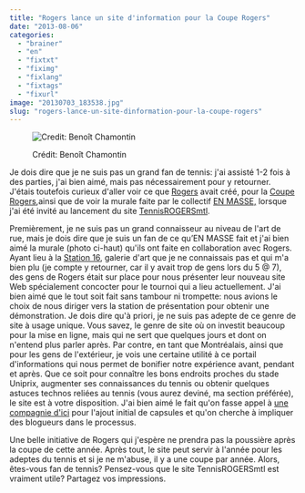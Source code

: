 ```yaml
---
title: "Rogers lance un site d'information pour la Coupe Rogers"
date: "2013-08-06"
categories: 
  - "brainer"
  - "en"
  - "fixtxt"
  - "fiximg"
  - "fixlang"
  - "fixtags"
  - "fixurl"
image: "20130703_183538.jpg"
slug: "rogers-lance-un-site-dinformation-pour-la-coupe-rogers"
---
```


<figure>

![Credit: Benoît Chamontin](images/20130703_183538.jpg)

<figcaption>

Crédit: Benoît Chamontin

</figcaption>

</figure>

Je dois dire que je ne suis pas un grand fan de tennis: j'ai assisté 1-2 fois à des parties, j'ai bien aimé, mais pas nécessairement pour y retourner. J'étais toutefois curieux d'aller voir ce que [Rogers](https://www.rogers.com/web/Rogers.portal) avait créé, pour la [Coupe Rogers](https://www.rogerscup.com/index_fr.php),ainsi que de voir la murale faite par le collectif [EN MASSE,](https://enmasse.info/) lorsque j'ai été invité au lancement du site [TennisROGERSmtl](https://tennisrogersmtl.com/).

Premièrement, je ne suis pas un grand connaisseur au niveau de l'art de rue, mais je dois dire que je suis un fan de ce qu’EN MASSE fait et j'ai bien aimé la murale (photo ci-haut) qu'ils ont faite en collaboration avec Rogers. Ayant lieu à la [Station 16](https://www.station16shop.com/), galerie d'art que je ne connaissais pas et qui m'a bien plu (je compte y retourner, car il y avait trop de gens lors du 5 @ 7), des gens de Rogers était sur place pour nous présenter leur nouveau site Web spécialement concocter pour le tournoi qui a lieu actuellement. J'ai bien aimé que le tout soit fait sans tambour ni trompette: nous avions le choix de nous diriger vers la station de présentation pour obtenir une démonstration. Je dois dire qu'à priori, je ne suis pas adepte de ce genre de site à usage unique. Vous savez, le genre de site où on investit beaucoup pour la mise en ligne, mais qui ne sert que quelques jours et dont on n'entend plus parler après. Par contre, en tant que Montréalais, ainsi que pour les gens de l'extérieur, je vois une certaine utilité à ce portail d'informations qui nous permet de bonifier notre expérience avant, pendant et après. Que ce soit pour connaître les bons endroits proches du stade Uniprix, augmenter ses connaissances du tennis ou obtenir quelques astuces technos reliées au tennis (vous aurez deviné, ma section préférée), le site est à votre disposition. J'ai bien aimé le fait qu'on fasse appel à [une compagnie d'ici](https://codmorse.com/) pour l'ajout initial de capsules et qu'on cherche à impliquer des blogueurs dans le processus.

Une belle initiative de Rogers qui j'espère ne prendra pas la poussière après la coupe de cette année. Après tout, le site peut servir à l'année pour les adeptes du tennis et si je ne m'abuse, il y a une coupe par année. Alors, êtes-vous fan de tennis? Pensez-vous que le site TennisROGERSmtl est vraiment utile? Partagez vos impressions.

